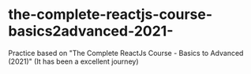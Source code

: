 # the-complete-reactjs-course-basics2advanced-2021-
Practice based on "The Complete ReactJs Course - Basics to Advanced (2021)" (It has been a excellent journey)
